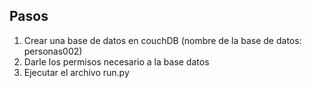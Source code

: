 ## Pasos

1. Crear una base de datos en couchDB (nombre de la base de datos: personas002)
2. Darle los permisos necesario a la base datos
3. Ejecutar el archivo run.py
